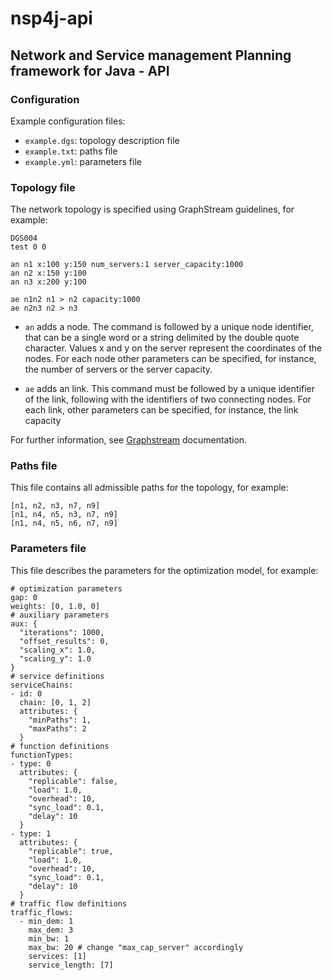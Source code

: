 # nsp4j-api

## Network and Service management Planning framework for Java - API


### Configuration

Example configuration files: 

- `example.dgs`: topology description file
- `example.txt`: paths file
- `example.yml`: parameters file


### Topology file

The network topology is specified using GraphStream guidelines, for example:

```
DGS004
test 0 0

an n1 x:100 y:150 num_servers:1 server_capacity:1000 
an n2 x:150 y:100
an n3 x:200 y:100

ae n1n2 n1 > n2 capacity:1000
ae n2n3 n2 > n3

```

- `an` adds a node. The command is followed by a unique node identifier, that can be a single word or a string delimited by the double quote character. Values x and y on the server represent the coordinates of the nodes. For each node other parameters can be specified, for instance, the number of servers or the server capacity.

- `ae` adds an link. This command must be followed by a unique identifier of the link, following with the identifiers of two connecting nodes. For each link, other parameters can be specified, for instance, the link capacity 

For further information, see [Graphstream](http://graphstream-project.org/doc/Advanced-Concepts/The-DGS-File-Format/) documentation.


### Paths file

This file contains all admissible paths for the topology, for example:

```
[n1, n2, n3, n7, n9]
[n1, n4, n5, n3, n7, n9]
[n1, n4, n5, n6, n7, n9]
```


### Parameters file

This file describes the parameters for the optimization model, for example:

```
# optimization parameters
gap: 0
weights: [0, 1.0, 0]
# auxiliary parameters
aux: {
  "iterations": 1000,
  "offset_results": 0,
  "scaling_x": 1.0,
  "scaling_y": 1.0
}
# service definitions
serviceChains:
- id: 0
  chain: [0, 1, 2]
  attributes: {
    "minPaths": 1,
    "maxPaths": 2
  }
# function definitions
functionTypes:
- type: 0
  attributes: {
    "replicable": false,
    "load": 1.0,
    "overhead": 10,
    "sync_load": 0.1,
    "delay": 10
  }
- type: 1
  attributes: {
    "replicable": true,
    "load": 1.0,
    "overhead": 10,
    "sync_load": 0.1,
    "delay": 10
  }
# traffic flow definitions
traffic_flows:
  - min_dem: 1
    max_dem: 3
    min_bw: 1
    max_bw: 20 # change "max_cap_server" accordingly
    services: [1]
    service_length: [7]

```
